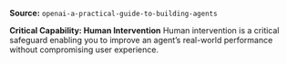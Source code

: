 **Source:** `openai-a-practical-guide-to-building-agents`

**Critical Capability: Human Intervention**
Human intervention is a critical safeguard enabling you to improve an agent’s real-world performance without compromising user experience.
